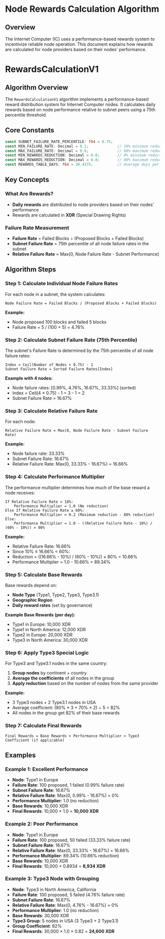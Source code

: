 # Node Rewards Calculation Algorithm

## Overview

The Internet Computer (IC) uses a performance-based rewards system to incentivize reliable node operation. This document
explains how rewards are calculated for node providers based on their nodes' performance.

# RewardsCalculationV1

## Algorithm Overview

The `RewardsCalculationV1` algorithm implements a performance-based reward distribution system for Internet Computer
nodes. It calculates daily rewards based on node performance relative to subnet peers using a 75th percentile threshold.

## Core Constants

```rust
const SUBNET_FAILURE_RATE_PERCENTILE: f64 = 0.75;
const MIN_FAILURE_RATE: Decimal = 0.1;             // 10% minimum reduction threshold
const MAX_FAILURE_RATE: Decimal = 0.6;             // 60% maximum reduction threshold
const MIN_REWARDS_REDUCTION: Decimal = 0.0;        // 0% minimum reduction
const MAX_REWARDS_REDUCTION: Decimal = 0.8;        // 80% maximum reduction
const REWARDS_TABLE_DAYS: f64 = 30.4375;           // Average days per month
```

## Key Concepts

### What Are Rewards?

- **Daily rewards** are distributed to node providers based on their nodes' performance
- Rewards are calculated in **XDR** (Special Drawing Rights)

### Failure Rate Measurement

- **Failure Rate** = Failed Blocks ÷ (Proposed Blocks + Failed Blocks)
- **Subnet Failure Rate** = 75th percentile of all node failure rates in the subnet
- **Relative Failure Rate** = Max(0, Node Failure Rate - Subnet Performance)

## Algorithm Steps

### Step 1: Calculate Individual Node Failure Rates

For each node in a subnet, the system calculates:

```
Node Failure Rate = Failed Blocks / (Proposed Blocks + Failed Blocks)
```

**Example:**

- Node proposed 100 blocks and failed 5 blocks
- Failure Rate = 5 / (100 + 5) = 4.76%

### Step 2: Calculate Subnet Failure Rate (75th Percentile)

The subnet's Failure Rate is determined by the 75th percentile of all node failure rates:

```
Index = Ceil(Number of Nodes × 0.75) - 1
Subnet Failure Rate = Sorted Failure Rates[Index]
```

**Example with 4 nodes:**

- Node failure rates: [0.99%, 4.76%, 16.67%, 33.33%] (sorted)
- Index = Ceil(4 × 0.75) - 1 = 3 - 1 = 2
- Subnet Failure Rate = 16.67%

### Step 3: Calculate Relative Failure Rate

For each node:

```
Relative Failure Rate = Max(0, Node Failure Rate - Subnet Failure Rate)
```

**Example:**

- Node failure rate: 33.33%
- Subnet Failure Rate: 16.67%
- Relative Failure Rate: Max(0, 33.33% - 16.67%) = 16.66%

### Step 4: Calculate Performance Multiplier

The performance multiplier determines how much of the base reward a node receives:

```
If Relative Failure Rate < 10%:
    Performance Multiplier = 1.0 (No reduction)
Else If Relative Failure Rate ≥ 60%:
    Performance Multiplier = 0.2 (Maximum reduction - 80% reduction)
Else:
    Performance Multiplier = 1.0 - ((Relative Failure Rate - 10%) / (60% - 10%)) × 80%
```

**Example:**

- Relative Failure Rate: 16.66%
- Since 10% ≤ 16.66% < 60%:
- Reduction = ((16.66% - 10%) / (60% - 10%)) × 80% = 10.66%
- Performance Multiplier = 1.0 - 10.66% = 89.34%

### Step 5: Calculate Base Rewards

Base rewards depend on:

- **Node Type** (Type1, Type2, Type3, Type3.1)
- **Geographic Region**
- **Daily reward rates** (set by governance)

**Example Base Rewards (per day):**

- Type1 in Europe: 10,000 XDR
- Type1 in North America: 12,000 XDR
- Type2 in Europe: 20,000 XDR
- Type3 in North America: 30,000 XDR

### Step 6: Apply Type3 Special Logic

For Type3 and Type3.1 nodes in the same country:

1. **Group nodes** by continent + country
2. **Average the coefficients** of all nodes in the group
3. **Apply reduction** based on the number of nodes from the same provider

**Example:**

- 3 Type3 nodes + 2 Type3.1 nodes in USA
- Average coefficient: (90% × 3 + 70% × 2) ÷ 5 = 82%
- All nodes in the group get 82% of their base rewards

### Step 7: Calculate Final Rewards

```
Final Rewards = Base Rewards × Performance Multiplier × Type3 Coefficient (if applicable)
```

## Examples

### Example 1: Excellent Performance

- **Node**: Type1 in Europe
- **Failure Rate**: 100 proposed, 1 failed (0.99% failure rate)
- **Subnet Failure Rate**: 16.67%
- **Relative Failure Rate**: Max(0, 0.99% - 16.67%) = 0%
- **Performance Multiplier**: 1.0 (no reduction)
- **Base Rewards**: 10,000 XDR
- **Final Rewards**: 10,000 × 1.0 = **10,000 XDR**

### Example 2: Poor Performance

- **Node**: Type1 in Europe
- **Failure Rate**: 100 proposed, 50 failed (33.33% failure rate)
- **Subnet Failure Rate**: 16.67%
- **Relative Failure Rate**: Max(0, 33.33% - 16.67%) = 16.66%
- **Performance Multiplier**: 89.34% (10.66% reduction)
- **Base Rewards**: 10,000 XDR
- **Final Rewards**: 10,000 × 0.8934 = **8,934 XDR**

### Example 3: Type3 Node with Grouping

- **Node**: Type3 in North America, California
- **Failure Rate**: 100 proposed, 5 failed (4.76% failure rate)
- **Subnet Failure Rate**: 16.67%
- **Relative Failure Rate**: Max(0, 4.76% - 16.67%) = 0%
- **Performance Multiplier**: 1.0 (no reduction)
- **Base Rewards**: 30,000 XDR
- **Type3 Group**: 5 nodes in USA (3 Type3 + 2 Type3.1)
- **Group Coefficient**: 82%
- **Final Rewards**: 30,000 × 1.0 × 0.82 = **24,600 XDR**
